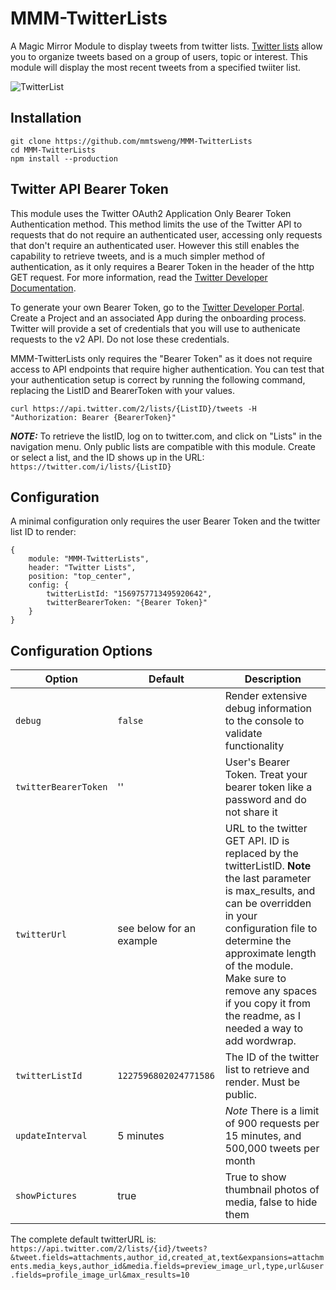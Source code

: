 # MMM-TwitterLists

A Magic Mirror Module to display tweets from twitter lists. [Twitter lists](https://help.twitter.com/en/using-twitter/twitter-lists) allow you to organize tweets based on a group of users, topic or interest. This module will display the most recent tweets from a specified twiiter list.

![TwitterList](https://lh3.googleusercontent.com/u/0/drive-viewer/AFDK6gPEOKc9kHRI6hdA5z0DvUrJZBiVTdI_73oQbRDmAmeilaob67RFnow1q8ch_qdgwDHR2p3WWJAPgNpimeBsm-0lvQhf=w818-h993)

## Installation
```
git clone https://github.com/mmtsweng/MMM-TwitterLists
cd MMM-TwitterLists
npm install --production
```

## Twitter API Bearer Token
This module uses the Twitter OAuth2 Application Only Bearer Token Authentication method. This method limits the use of the Twitter API to requests that do not require an authenticated user, accessing only requests that don't require an authenticated user. However this still enables the capability to retrieve tweets, and is a much simpler method of authentication, as it only requires a Bearer Token in the header of the http GET request. For more information, read the [Twitter Developer Documentation](https://developer.twitter.com/en/docs/authentication/oauth-2-0/application-only). 

To generate your own Bearer Token, go to the [Twitter Developer Portal](https://developer.twitter.com/en/portal/petition/essential/basic-info). Create a Project and an associated App during the onboarding process. Twitter will provide a set of credentials that you will use to authenicate requests to the v2 API. Do not lose these credentials.

MMM-TwitterLists only requires the "Bearer Token" as it does not require access to API endpoints that require higher authentication. You can test that your authentication setup is correct by running the following command, replacing the ListID and BearerToken with your values. 

`curl https://api.twitter.com/2/lists/{ListID}/tweets -H "Authorization: Bearer {BearerToken}"`

**_NOTE:_** To retrieve the listID, log on to twitter.com, and click on "Lists" in the navigation menu. Only public lists are compatible with this module. Create or select a list, and the ID shows up in the URL: `https://twitter.com/i/lists/{ListID}`

## Configuration
A minimal configuration only requires the user Bearer Token and the twitter list ID to render:
```
{
    module: "MMM-TwitterLists",
    header: "Twitter Lists",
    position: "top_center",
    config: {
        twitterListId: "1569757713495920642",
        twitterBearerToken: "{Bearer Token}"
    }
}
```

## Configuration Options
| **Option** | **Default** | **Description** |
| --- | --- | --- |
| `debug` | `false` | Render extensive debug information to the console to validate functionality |
| `twitterBearerToken` | '' | User's Bearer Token. Treat your bearer token like a password and do not share it |
| `twitterUrl` | see below for an example | URL to the twitter GET API. ID is replaced by the twitterListID. **Note** the last parameter is max_results, and can be overridden in your configuration file to determine the approximate length of the module. Make sure to remove any spaces if you copy it from the readme, as I needed a way to add wordwrap. |
| `twitterListId` | `1227596802024771586` | The ID of the twitter list to retrieve and render. Must be public. |
| `updateInterval` | 5 minutes | *Note* There is a limit of 900 requests per 15 minutes, and 500,000 tweets per month|
| `showPictures` | true | True to show thumbnail photos of media, false to hide them|

The complete default twitterURL is:
`https://api.twitter.com/2/lists/{id}/tweets?&tweet.fields=attachments,author_id,created_at,text&expansions=attachments.media_keys,author_id&media.fields=preview_image_url,type,url&user.fields=profile_image_url&max_results=10`